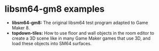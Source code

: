 # libsm64-gm8 examples

* **libsm64-gm8:** The original libsm64 test program adapted to Game Maker 8.
* **topdown-tiles:** How to use floor and wall objects in the room editor to create a 3D scene like in many Game Maker games that use 3D, and load these objects into SM64 surfaces.
